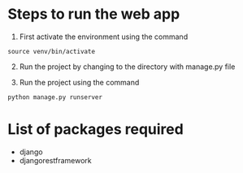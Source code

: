 # Steps to run the web app
1) First activate the environment using the command 

`source venv/bin/activate`
 
2) Run the project by changing to the directory with manage.py file

3) Run the project using the command 

 `python manage.py runserver` 

# List of packages required
- django
- djangorestframework